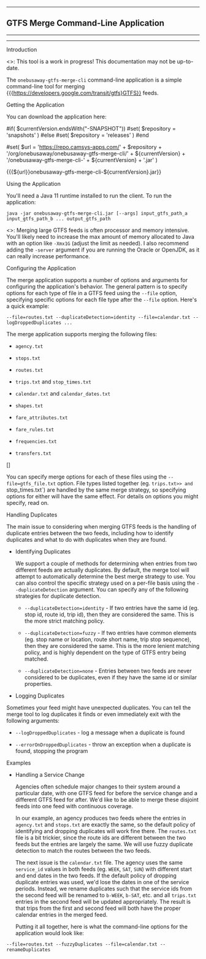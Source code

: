  ------
GTFS Merge Command-Line Application
 ------
 ------
 ------

Introduction

  <<NOTE>>: This tool is a work in progress!  This documentation may not be up-to-date.

  The `onebusaway-gtfs-merge-cli` command-line application is a simple command-line tool for merging
{{{https://developers.google.com/transit/gtfs}GTFS}} feeds. 

Getting the Application

  You can download the application here:

#if( $currentVersion.endsWith("-SNAPSHOT"))
  #set( $repository = 'snapshots' )
#else
  #set( $repository = 'releases' )
#end

#set( $url = 'https://repo.camsys-apps.com/' + $repository + '/org/onebusaway/onebusaway-gtfs-merge-cli/' + ${currentVersion} + '/onebusaway-gtfs-merge-cli-' + ${currentVersion} + '.jar' )
  
  {{{${url}}onebusaway-gtfs-merge-cli-${currentVersion}.jar}}
  
Using the Application

  You'll need a Java 11 runtime installed to run the client.  To run the application:

```
java -jar onebusaway-gtfs-merge-cli.jar [--args] input_gtfs_path_a input_gtfs_path_b ... output_gtfs_path
```

  <<Note>>: Merging large GTFS feeds is often processor and memory intensive.  You'll likely need to increase the
max amount of memory allocated to Java with an option like `-Xmx1G` (adjust the limit as needed).  I also recommend
adding the `-server` argument if you are running the Oracle or OpenJDK, as it can really increase performance. 

Configuring the Application

  The merge application supports a number of options and arguments for configuring the application's behavior.  The
general pattern is to specify options for each type of file in a GTFS feed using the `--file` option, specifying
specific options for each file type after the `--file` option.  Here's a quick example:

```
--file=routes.txt --duplicateDetection=identity --file=calendar.txt --logDroppedDuplicates ...
```

  The merge application supports merging the following files:

  * `agency.txt`
  
  * `stops.txt`
  
  * `routes.txt`
  
  * `trips.txt` and `stop_times.txt`
  
  * `calendar.txt` and `calendar_dates.txt` 
  
  * `shapes.txt`
  
  * `fare_attributes.txt`
  
  * `fare_rules.txt`
  
  * `frequencies.txt`

  * `transfers.txt`
 
  []
   
  You can specify merge options for each of these files using the `--file=gtfs_file.txt` option.  File types listed
together (eg. `trips.txt>> and `stop_times.txt`) are handled by the same merge strategy, so specifying options for
either will have the same effect.  For details on options you might specify, read on.

Handling Duplicates

  The main issue to considering when merging GTFS feeds is the handling of duplicate entries between the two feeds,
including how to identify duplicates and what to do with duplicates when they are found.

* Identifying Duplicates

  We support a couple of methods for determining when entries from two different feeds are actually duplicates.  By default,
the merge tool will attempt to automatically determine the best merge strategy to use.  You can also control the specific
strategy used on a per-file basis using the `--duplicateDetection` argument.  You can specify any of the following
strategies for duplicate detection.
  
  * `--duplicateDetection=identity` - If two entries have the same id (eg. stop id, route id, trip id), then they are
    considered the same.  This is the more strict matching policy.
  
  * `--duplicateDetection=fuzzy` - If two entries have common elements (eg. stop name or location, route short name,
    trip stop sequence), then they are considered the same.  This is the more lenient matching policy, and is highly
    dependent on the type of GTFS entry being matched.
    
  * `--duplicateDetection=none` - Entries between two feeds are never considered to be duplicates, even if they have
    the same id or similar properties.

* Logging Duplicates

 Sometimes your feed might have unexpected duplicates.  You can tell the merge tool to log duplicates it finds or even
immediately exit with the following arguments:

  * `--logDroppedDuplicates` - log a message when a duplicate is found
  
  * `--errorOnDroppedDuplicates` - throw an exception when a duplicate is found, stopping the program
     
Examples

* Handling a Service Change

  Agencies often schedule major changes to their system around a particular date, with one GTFS feed for before the
service change and a different GTFS feed for after.  We'd like to be able to merge these disjoint feeds into one
feed with continuous coverage.

  In our example, an agency produces two feeds where the entries in `agency.txt` and `stops.txt` are exactly
the same, so the default policy of identifying and dropping duplicates will work fine there.  The `routes.txt` file
is a bit trickier, since the route ids are different between the two feeds but the entries are largely the same.  We
will use fuzzy duplicate detection to match the routes between the two feeds.

  The next issue is the `calendar.txt` file.  The agency uses the same `service_id` values in both feeds
(eg. `WEEK`, `SAT`, `SUN`) with different start and end dates in the two feeds.  If the default policy of
dropping duplicate entries was used, we'd lose the dates in one of the service periods.  Instead, we rename duplicates
such that the service ids from the second feed will be renamed to `b-WEEK`, `b-SAT`, etc. and all
`trips.txt` entries in the second feed will be updated appropriately.  The result is that trips from the first
and second feed will both have the proper calendar entries in the merged feed.

  Putting it all together, here is what the command-line options for the application would look like:

```
--file=routes.txt --fuzzyDuplicates --file=calendar.txt --renameDuplicates
```     
